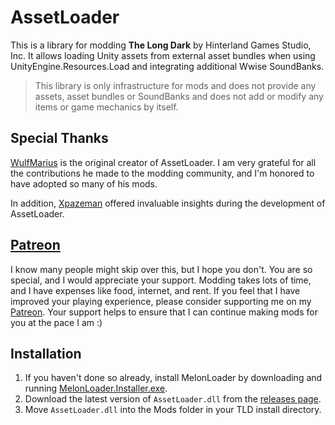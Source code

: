 # AssetLoader

This is a library for modding **The Long Dark** by Hinterland Games Studio, Inc. It allows loading Unity assets from external asset bundles when using UnityEngine.Resources.Load and integrating additional Wwise SoundBanks.

> This library is only infrastructure for mods and does not provide any assets, asset bundles or SoundBanks and does not add or modify any items or game mechanics by itself.

## Special Thanks

[WulfMarius](https://github.com/WulfMarius) is the original creator of AssetLoader. I am very grateful for all the contributions he made to the modding community, and I'm honored to have adopted so many of his mods.

In addition, [Xpazeman](https://github.com/Xpazeman) offered invaluable insights during the development of AssetLoader.

## [Patreon](https://www.patreon.com/ds5678)

I know many people might skip over this, but I hope you don't. You are so special, and I would appreciate your support. Modding takes lots of time, and I have expenses like food, internet, and rent. If you feel that I have improved your playing experience, please consider supporting me on my [Patreon](https://www.patreon.com/ds5678). Your support helps to ensure that I can continue making mods for you at the pace I am :)

## Installation

1. If you haven't done so already, install MelonLoader by downloading and running [MelonLoader.Installer.exe](https://github.com/HerpDerpinstine/MelonLoader/releases/latest/download/MelonLoader.Installer.exe).
2. Download the latest version of `AssetLoader.dll` from the [releases page](https://github.com/ds5678/AssetLoader/releases).
3. Move `AssetLoader.dll` into the Mods folder in your TLD install directory.